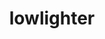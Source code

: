 ---
title: lowlighter
github: https://github.com/lowlighter
mode: dark
transition: 3s
archetype:
- Stats and Metrics
- Innovative
- Dynamic
---